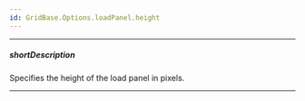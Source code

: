 ```yaml
---
id: GridBase.Options.loadPanel.height
---
```

---
##### shortDescription
Specifies the height of the load panel in pixels.

---
